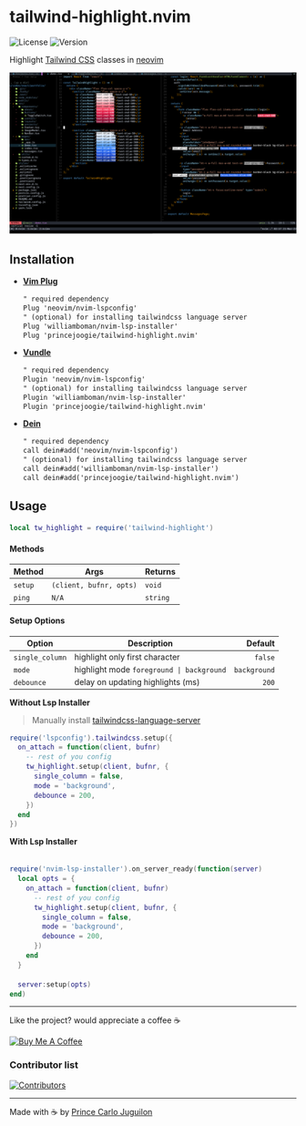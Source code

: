 # tailwind-highlight.nvim

![License](https://img.shields.io/badge/license-GPL2-brightgreen?style=flat)
![Version](https://img.shields.io/github/v/release/princejoogie/tailwind-highlight.nvim?color=%2349C31B)

Highlight [Tailwind CSS](https://tailwindcss.com/) classes in [neovim](https://neovim.io/)

![preview](./assets/tw_highlight.png)

## Installation

- **[Vim Plug](https://github.com/junegunn/vim-plug)**

  ```vim
  " required dependency
  Plug 'neovim/nvim-lspconfig'
  " (optional) for installing tailwindcss language server
  Plug 'williamboman/nvim-lsp-installer'
  Plug 'princejoogie/tailwind-highlight.nvim'
  ```

- **[Vundle](https://github.com/VundleVim/Vundle.vim)**

  ```vim
  " required dependency
  Plugin 'neovim/nvim-lspconfig'
  " (optional) for installing tailwindcss language server
  Plugin 'williamboman/nvim-lsp-installer'
  Plugin 'princejoogie/tailwind-highlight.nvim'
  ```

- **[Dein](https://github.com/Shougo/dein.vim)**
  ```vim
  " required dependency
  call dein#add('neovim/nvim-lspconfig')
  " (optional) for installing tailwindcss language server
  call dein#add('williamboman/nvim-lsp-installer')
  call dein#add('princejoogie/tailwind-highlight.nvim')
  ```

## Usage

```lua
local tw_highlight = require('tailwind-highlight')
```

#### Methods

| Method  | Args                    | Returns  |
| ------- | ----------------------- | -------- |
| `setup` | `(client, bufnr, opts)` | `void`   |
| `ping`  | `N/A`                   | `string` |

#### Setup Options

| Option          | Description                               |      Default |
| --------------- | ----------------------------------------- | -----------: |
| `single_column` | highlight only first character            |      `false` |
| `mode`          | highlight mode `foreground \| background` | `background` |
| `debounce`      | delay on updating highlights (ms)         |        `200` |

**Without Lsp Installer**

> Manually install [tailwindcss-language-server](https://www.npmjs.com/package/@tailwindcss/language-server)

```lua
require('lspconfig').tailwindcss.setup({
  on_attach = function(client, bufnr)
    -- rest of you config
    tw_highlight.setup(client, bufnr, {
      single_column = false,
      mode = 'background',
      debounce = 200,
    })
  end
})
```

**With Lsp Installer**

```lua

require('nvim-lsp-installer').on_server_ready(function(server)
  local opts = {
    on_attach = function(client, bufnr)
      -- rest of you config
      tw_highlight.setup(client, bufnr, {
        single_column = false,
        mode = 'background',
        debounce = 200,
      })
    end
  }

  server:setup(opts)
end)
```

---

Like the project? would appreciate a coffee ☕

[![Buy Me A Coffee](https://www.buymeacoffee.com/assets/img/custom_images/orange_img.png)](https://www.buymeacoffee.com/princejoogie)

### Contributor list

[![Contributors](https://contrib.rocks/image?repo=princejoogie/tailwind-highlight.nvim)](https://github.com/princejoogie/tailwind-highlight.nvim/graphs/contributors)

---

Made with ☕ by [Prince Carlo Juguilon][portfolio]

[portfolio]: https://princecaarlo.tech/
[github]: https://github.com/princejoogie/
[twitter]: https://twitter.com/princecaarlo/
[instagram]: https://www.instagram.com/princecaarlo/
[linkedin]: https://www.linkedin.com/in/princejoogie/
